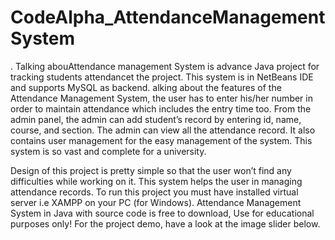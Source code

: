 # CodeAlpha_AttendanceManagementSystem
. Talking abouAttendance management System is advance Java project for tracking students attendancet the project. This system is in NetBeans IDE and supports MySQL as backend.
alking about the features of the Attendance Management System, the user has to enter his/her number in order to maintain attendance which includes the entry time too. From the admin panel, the admin can add student’s record by entering id, name, course, and section. The admin can view all the attendance record. It also contains user management for the easy management of the system. This system is so vast and complete for a university.

Design of this project is pretty simple so that the user won’t find any difficulties while working on it. This system helps the user in managing attendance records. To run this project you must have installed virtual server i.e XAMPP on your PC (for Windows). Attendance Management System in Java with source code is free to download, Use for educational purposes only! For the project demo, have a look at the image slider below.
